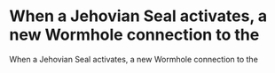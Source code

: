 # When a Jehovian Seal activates, a new Wormhole connection to the

When a Jehovian Seal activates, a new Wormhole connection to the